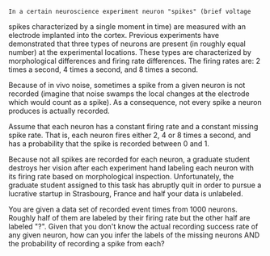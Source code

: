     In a certain neuroscience experiment neuron "spikes" (brief voltage
spikes characterized by a single moment in time) are measured with an
electrode implanted into the cortex. Previous experiments have
demonstrated that three types of neurons are present (in roughly equal
number) at the experimental locations. These types are characterized
by morphological differences and firing rate differences. The firing
rates are: 2 times a second, 4 times a second, and 8 times a second.

Because of in vivo noise, sometimes a spike from a given neuron is not
recorded (imagine that noise swamps the local changes at the electrode
which would count as a spike). As a consequence, not every spike a
neuron produces is actually recorded. 

Assume that each neuron has a constant firing rate and a constant
missing spike rate. That is, each neuron fires either 2, 4 or 8 times
a second, and has a probability that the spike is recorded between 0
and 1. 

Because not all spikes are recorded for each neuron, a graduate
student destroys her vision after each experiment hand labeling each
neuron with its firing rate based on morphological
inspection. Unfortunately, the graduate student assigned to this task
has abruptly quit in order to pursue a lucrative startup in
Strasbourg, France and half your data is unlabeled. 

You are given a data set of recorded event times from 1000
neurons. Roughly half of them are labeled by their firing rate but the
other half are labeled "?". Given that you don't know the actual
recording success rate of any given neuron, how can you infer the
labels of the missing neurons AND the probability of recording a spike
from each?

